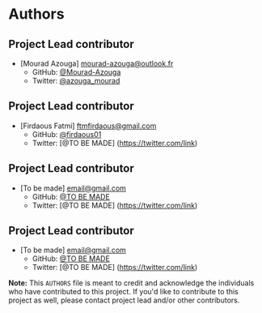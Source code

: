 # Authors

## Project Lead contributor
- [Mourad Azouga] <mourad-azouga@outlook.fr>
  - GitHub: [@Mourad-Azouga]((https://github.com/Mourad-Azouga))
  - Twitter: [@azouga_mourad](https://twitter.com/azouga_mourad)

## Project Lead contributor
- [Firdaous Fatmi] <ftmfirdaous@gmail.com>
  - GitHub: [@firdaous01](https://github.com/Firdaous01)
  - Twitter: [@TO BE MADE] (https://twitter.com/link)

## Project Lead contributor
- [To be made] <email@gmail.com>
  - GitHub: [@TO BE MADE](https://github.com/link)
  - Twitter: [@TO BE MADE] (https://twitter.com/link)

## Project Lead contributor
- [To be made] <email@gmail.com>
  - GitHub: [@TO BE MADE](https://github.com/link)
  - Twitter: [@TO BE MADE] (https://twitter.com/link)



**Note:** This `AUTHORS` file is meant to credit and acknowledge the individuals who have contributed to this project. If you'd like to contribute to this project as well, please contact project lead and/or other contributors.
